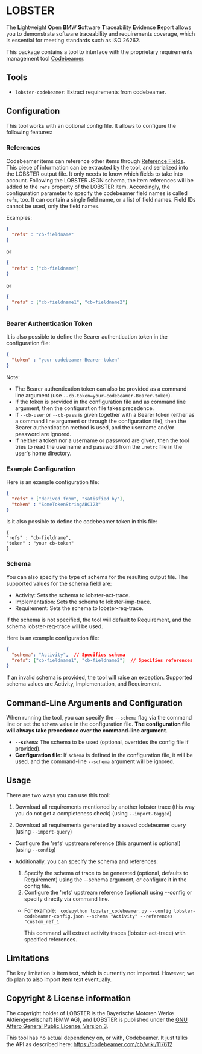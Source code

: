# LOBSTER

The **L**ightweight **O**pen **B**MW **S**oftware **T**raceability
**E**vidence **R**eport allows you to demonstrate software traceability
and requirements coverage, which is essential for meeting standards
such as ISO 26262.

This package contains a tool to interface with the proprietary
requirements management tool
[Codebeamer](https://intland.com/codebeamer).

## Tools

* `lobster-codebeamer`: Extract requirements from codebeamer.

## Configuration
This tool works with an optional config file.
It allows to configure the following features:

### References
Codebeamer items can reference other items through
[Reference Fields](https://support.ptc.com/help/codebeamer/r2.1/en/index.html#page/codebeamer/user_guide/ug_reference_fields.html).
This piece of information can be extracted by the tool, and serialized into the
LOBSTER output file.
It only needs to know which fields to take into account.
Following the LOBSTER JSON schema, the item references will be added to the
`refs` property of the LOBSTER item.
Accordingly, the configuration parameter to specify the codebeamer field names
is called `refs`, too. 
It can contain a single field name, or a list of field names.
Field IDs cannot be used, only the field names.

Examples:
```json
{
  "refs" : "cb-fieldname"
}
```
or
```json
{
  "refs" : ["cb-fieldname"]
}
```
or
```json
{
  "refs" : ["cb-fieldname1", "cb-fieldname2"]
}
```

### Bearer Authentication Token
It is also possible to define the Bearer authentication token in the
configuration file:
```json
{
  "token" : "your-codebeamer-Bearer-token"
}
```
Note:
- The Bearer authentication token can also be provided as a command line
  argument (use `--cb-token=your-codebeamer-Bearer-token`).
- If the token is provided in the configuration file and as command line
  argument, then the configuration file takes precedence.
- If `--cb-user` or `--cb-pass` is given together with a Bearer token (either
  as a command line argument or through the configuration file), then the
  Bearer authentication method is used, and the username and/or password are
  ignored.
- If neither a token nor a username or password are given, then the tool tries
  to read the username and password from the `.netrc` file in the user's home
  directory.

### Example Configuration
Here is an example configuration file:
```json
{
  "refs" : ["derived from", "satisfied by"],
  "token" : "SomeTokenStringABC123"
}
```

Is it also possible to define the codebeamer token in this file:
```
{
"refs" : "cb-fieldname",
"token" : "your cb-token"
}
```

### Schema
You can also specify the type of schema for the resulting output file. The supported values for the schema field are:
- Activity: Sets the schema to lobster-act-trace.
- Implementation: Sets the schema to lobster-imp-trace.
- Requirement: Sets the schema to lobster-req-trace.

If the schema is not specified, the tool will default to Requirement, and the schema lobster-req-trace will be used.

Here is an example configuration file:
```json
{
  "schema": "Activity",  // Specifies schema
  "refs": ["cb-fieldname1", "cb-fieldname2"]  // Specifies references
}
```

If an invalid schema is provided, the tool will raise an exception. Supported schema values are Activity, Implementation, and Requirement.

## Command-Line Arguments and Configuration
 
When running the tool, you can specify the `--schema` flag via the command line or set the `schema` value in
the configuration file. **The configuration file will always take precedence over the command-line argument**.
 
- **`--schema`**: The schema to be used (optional, overrides the config file if provided).
- **Configuration file**: If `schema` is defined in the configuration file, it will be used, and the command-line `--schema` argument will be ignored.

## Usage

There are two ways you can use this tool:

1. Download all requirements mentioned by another lobster trace (this
  way you do not get a completeness check) (using `--import-tagged`)

2. Download all requirements generated by a saved codebeamer query
  (using `--import-query`)

* Configure the 'refs' upstream reference (this argument is optional)
(using `--config`)

* Additionally, you can specify the schema and references:

  1. Specify the schema of trace to be generated (optional, defaults to Requirement)
     using the --schema argument, or configure it in the config file.
  2. Configure the 'refs' upstream reference (optional) using --config or
     specify directly via command line.

    * For example:
    ``` codepython lobster_codebeamer.py --config lobster-codebeamer-config.json --schema "Activity" --references "custom_ref_1```

       This command will extract activity traces (lobster-act-trace) with specified references.

## Limitations

The key limitation is item text, which is currently not
imported. However, we do plan to also import item text eventually.

## Copyright & License information

The copyright holder of LOBSTER is the Bayerische Motoren Werke
Aktiengesellschaft (BMW AG), and LOBSTER is published under the [GNU
Affero General Public License, Version
3](https://github.com/bmw-software-engineering/lobster/blob/main/LICENSE.md).

This tool has no actual dependency on, or with, Codebeamer. It just
talks the API as described here: https://codebeamer.com/cb/wiki/117612
